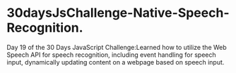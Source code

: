 # 30daysJsChallenge-Native-Speech-Recognition.
Day 19 of the 30 Days JavaScript Challenge:Learned how to utilize the Web Speech API for speech recognition, including event handling for speech input, dynamically updating content on a webpage based on speech input.
